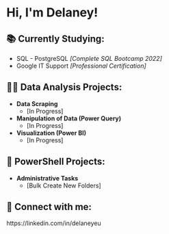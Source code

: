 <h1>Hi, I'm Delaney!</h1>

<h2>📚 Currently Studying:</h2>
<ul>
  <li>SQL - PostgreSQL <i>[Complete SQL Bootcamp 2022]</i></li>
  <li>Google IT Support <i>[Professional Certification]</i></li>
</ul>  

<h2>👨‍💻 Data Analysis Projects:</h2>

- <b>Data Scraping</b>
  - [In Progress]
- <b>Manipulation of Data (Power Query)</b>
  - [In Progress]</b></i>
- <b>Visualization (Power BI)</b>
  - [In Progress]

<h2>📝 PowerShell Projects:</h2>

- <b>Administrative Tasks</b>
  - [Bulk Create New Folders]



<h2> 🤳 Connect with me:</h2>
https://linkedin.com/in/delaneyeu

<!--

Here are some ideas to get you started:

- 🔭 I’m currently working on ...
- 🌱 I’m currently learning ...
- 👯 I’m looking to collaborate on ...
- 🤔 I’m looking for help with ...
- 💬 Ask me about ...
- 📫 How to reach me: ...
- 😄 Pronouns: ...
- ⚡ Fun fact: ...
-->
